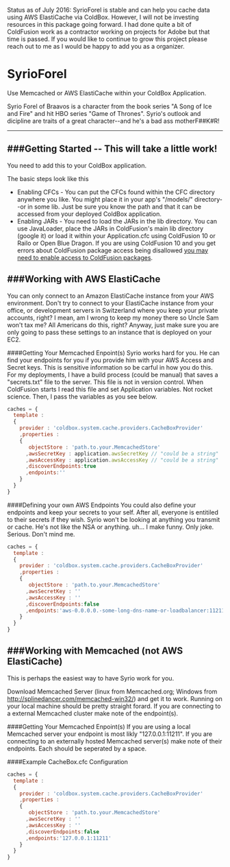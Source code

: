 Status as of July 2016: SyrioForel is stable and can help you cache data using AWS ElastiCache via ColdBox. However, I will not be investing resources in this package going forward. I had done quite a bit of ColdFusion work as a contractor working on projects for Adobe but that time is passed. If you would like to continue to grow this project please reach out to me as I would be happy to add you as a organizer.

SyrioForel
==========

Use Memcached or AWS ElastiCache within your ColdBox Application.

Syrio Forel of Braavos is a character from the book series "A Song of Ice and Fire" and hit
HBO series "Game of Thrones". Syrio's outlook and dicipline are traits of a great character--and he's a bad ass motherF##K#R!

----------

###Getting Started -- This will take a little work!
----------
You need to add this to your ColdBox application.

The basic steps look like this

* Enabling CFCs - You can put the CFCs found within the CFC directory anywhere you like. You might place it in your app's "/models/" directory--or in some lib. Just be sure you know the path and that it can be accessed from your deployed ColdBox application. 
* Enabling JARs - You need to load the JARs in the lib directory. You can use JavaLoader, place the JARs in ColdFusion's main lib directory (google it) or load it within your Application.cfc using ColdFusion 10 or Railo or Open Blue Dragon. If you are using ColdFusion 10 and you get errors about ColdFusion package access being disallowed [you may need to enable access to ColdFusion packages](http://helpx.adobe.com/coldfusion/kb/coldfusion-administrator-fails-permission-denied.html).


###Working with AWS ElastiCache
----------
You can only connect to an Amazon ElastiCache instance from your AWS environment. Don't try to connect to your ElastiCache instance from your office, or development servers in Switzerland where you keep your private accounts, right? I mean, am I wrong to keep my money there so Uncle Sam won't tax me? All Americans do this, right? Anyway, just make sure you are only going to pass these settings to an instance that is deployed on your EC2.

####Getting Your Memcached Enpoint(s)
Syrio works hard for you. He can find your endpoints for you if you provide him with your AWS Access and Secret keys. This is sensitive information so be carful in how you do this. For my deployments, I have a build process (could be manual) that saves a "secrets.txt" file to the server. This file is not in version control. When ColdFusion starts I read this file and set Application variables. Not rocket science. Then, I pass the variables as you see below.
```JavaScript
caches = {
  template :
  {
    provider : 'coldbox.system.cache.providers.CacheBoxProvider'
    ,properties :
    {
       objectStore : 'path.to.your.MemcachedStore'
      ,awsSecretKey : application.awsSecretKey // "could be a string"
      ,awsAccessKey : application.awsAccessKey // "could be a string"
      ,discoverEndpoints:true
      ,endpoints:''
    }
  }
}
````
####Defining your own AWS Endpoints
You could also define your endpoints and keep your secrets to your self. After all, everyone is entitiled to their secrets if they wish. Syrio won't be looking at anything you transmit or cache. He's not like the NSA or anything. uh... I make funny. Only joke. Serious. Don't mind me.
```JavaScript
caches = {
  template :
  {
    provider : 'coldbox.system.cache.providers.CacheBoxProvider'
    ,properties :
    {
       objectStore : 'path.to.your.MemcachedStore'
      ,awsSecretKey : ''
      ,awsAccessKey : ''
      ,discoverEndpoints:false
      ,endpoints:'aws-0.0.0.0.-some-long-dns-name-or-loadbalancer:11211'
    }
  }
}
````
###Working with Memcached (not AWS ElastiCache)
----------
This is perhaps the easiest way to have Syrio work for you.

Download Memcached Server (linux from Memcached.org; Windows from http://splinedancer.com/memcached-win32/) and get it to work. Running on your local machine should be pretty straight forard. If you are connecting to a external Memcached cluster make note of the endpoint(s).

####Getting Your Memcached Enpoint(s)
If you are using a local Memcached server your endpoint is most likly "127.0.0.1:11211".
If you are connecting to an externally hosted Memcached server(s) make note of their endpoints. Each should be seperated by a space.

####Example CacheBox.cfc Configuration

```JavaScript
caches = {
  template :
  {
    provider : 'coldbox.system.cache.providers.CacheBoxProvider'
    ,properties :
    {
       objectStore : 'path.to.your.MemcachedStore'
      ,awsSecretKey : ''
      ,awsAccessKey : ''
      ,discoverEndpoints:false
      ,endpoints:'127.0.0.1:11211'
    }
  }
}
````
